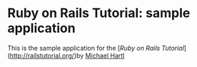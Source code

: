 # Ruby on Rails Tutorial: sample application

This is the sample application for the [*Ruby on Rails Tutorial*]
(http://railstutorial.org/)by [Michael Hartl](http://michaelhartl.com)
